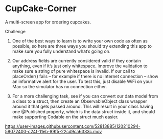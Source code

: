 # CupCake-Corner
A multi-screen app for ordering cupcakes.

Challenge
1. One of the best ways to learn is to write your own code as often as possible, so here are three ways you should try extending this app to make sure you fully     understand what’s going on.

2. Our address fields are currently considered valid if they contain anything, even if it’s just only whitespace. Improve the validation to make sure a string of    pure whitespace is invalid.
If our call to placeOrder() fails – for example if there is no internet connection – show an informative alert for the user. To test this, just disable WiFi on your Mac so the simulator has no connection either.
3. For a more challenging task, see if you can convert our data model from a class to a struct, then create an ObservableObject class wrapper around it that gets passed around. This will result in your class having one @Published property, which is the data struct inside it, and should make supporting Codable on the struct much easier.




https://user-images.githubusercontent.com/52813885/120210294-58072400-c24f-11eb-89f5-22cd9ca6333c.mov



